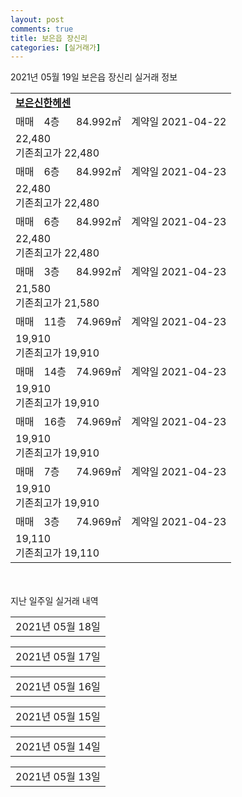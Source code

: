 ```yaml
---
layout: post
comments: true
title: 보은읍 장신리
categories: [실거래가]
---
```


2021년 05월 19일 보은읍 장신리 실거래 정보

<table>
  <tr>
    <td colspan="4" style="font-weight: bold;"><a href="https://search.naver.com/search.naver?query=보은신한헤센">보은신한헤센</a></td>
  </tr>
    
  <tr>
    <td>매매</td>
    <td>4층</td>
    <td>84.992㎡</td>
    <td>계약일 2021-04-22</td>
  </tr>
  <tr>
    <td colspan="4">22,480<br>기존최고가 22,480</td>
  </tr>
    
  <tr>
    <td>매매</td>
    <td>6층</td>
    <td>84.992㎡</td>
    <td>계약일 2021-04-23</td>
  </tr>
  <tr>
    <td colspan="4">22,480<br>기존최고가 22,480</td>
  </tr>
    
  <tr>
    <td>매매</td>
    <td>6층</td>
    <td>84.992㎡</td>
    <td>계약일 2021-04-23</td>
  </tr>
  <tr>
    <td colspan="4">22,480<br>기존최고가 22,480</td>
  </tr>
    
  <tr>
    <td>매매</td>
    <td>3층</td>
    <td>84.992㎡</td>
    <td>계약일 2021-04-23</td>
  </tr>
  <tr>
    <td colspan="4">21,580<br>기존최고가 21,580</td>
  </tr>
    
  <tr>
    <td>매매</td>
    <td>11층</td>
    <td>74.969㎡</td>
    <td>계약일 2021-04-23</td>
  </tr>
  <tr>
    <td colspan="4">19,910<br>기존최고가 19,910</td>
  </tr>
    
  <tr>
    <td>매매</td>
    <td>14층</td>
    <td>74.969㎡</td>
    <td>계약일 2021-04-23</td>
  </tr>
  <tr>
    <td colspan="4">19,910<br>기존최고가 19,910</td>
  </tr>
    
  <tr>
    <td>매매</td>
    <td>16층</td>
    <td>74.969㎡</td>
    <td>계약일 2021-04-23</td>
  </tr>
  <tr>
    <td colspan="4">19,910<br>기존최고가 19,910</td>
  </tr>
    
  <tr>
    <td>매매</td>
    <td>7층</td>
    <td>74.969㎡</td>
    <td>계약일 2021-04-23</td>
  </tr>
  <tr>
    <td colspan="4">19,910<br>기존최고가 19,910</td>
  </tr>
    
  <tr>
    <td>매매</td>
    <td>3층</td>
    <td>74.969㎡</td>
    <td>계약일 2021-04-23</td>
  </tr>
  <tr>
    <td colspan="4">19,110<br>기존최고가 19,110</td>
  </tr>
    
</table>
    
<div style="margin-top: 50px; margin-bottom: 13px">지난 일주일 실거래 내역</div>

  <table style="width: 100%; margin-bottom: 1px">
      <tr class="header">
        <td>2021년 05월 18일</td>
      </tr>
      <tr class="child" style="display: none">
        <td>
            
        <table>
          <tr>
            <td colspan="4" style="font-weight: bold;"><a href="https://search.naver.com/search.naver?query=실거래정보없음">실거래정보없음</a></td>
          </tr>

        </table>
    
        </td>
      </tr>
  </table>
    
  <table style="width: 100%; margin-bottom: 1px">
      <tr class="header">
        <td>2021년 05월 17일</td>
      </tr>
      <tr class="child" style="display: none">
        <td>
            
        <table>
          <tr>
            <td colspan="4" style="font-weight: bold;"><a href="https://search.naver.com/search.naver?query=실거래정보없음">실거래정보없음</a></td>
          </tr>

        </table>
    
        </td>
      </tr>
  </table>
    
  <table style="width: 100%; margin-bottom: 1px">
      <tr class="header">
        <td>2021년 05월 16일</td>
      </tr>
      <tr class="child" style="display: none">
        <td>
            
        <table>
          <tr>
            <td colspan="4" style="font-weight: bold;"><a href="https://search.naver.com/search.naver?query=실거래정보없음">실거래정보없음</a></td>
          </tr>

        </table>
    
        </td>
      </tr>
  </table>
    
  <table style="width: 100%; margin-bottom: 1px">
      <tr class="header">
        <td>2021년 05월 15일</td>
      </tr>
      <tr class="child" style="display: none">
        <td>
            
        <table>
          <tr>
            <td colspan="4" style="font-weight: bold;"><a href="https://search.naver.com/search.naver?query=실거래정보없음">실거래정보없음</a></td>
          </tr>

        </table>
    
        </td>
      </tr>
  </table>
    
  <table style="width: 100%; margin-bottom: 1px">
      <tr class="header">
        <td>2021년 05월 14일</td>
      </tr>
      <tr class="child" style="display: none">
        <td>
            
        <table>
          <tr>
            <td colspan="4" style="font-weight: bold;"><a href="https://search.naver.com/search.naver?query=실거래정보없음">실거래정보없음</a></td>
          </tr>

        </table>
    
        </td>
      </tr>
  </table>
    
  <table style="width: 100%; margin-bottom: 1px">
      <tr class="header">
        <td>2021년 05월 13일</td>
      </tr>
      <tr class="child" style="display: none">
        <td>
            
        <table>
          <tr>
            <td colspan="4" style="font-weight: bold;"><a href="https://search.naver.com/search.naver?query=실거래정보없음">실거래정보없음</a></td>
          </tr>

        </table>
    
        </td>
      </tr>
  </table>
    

